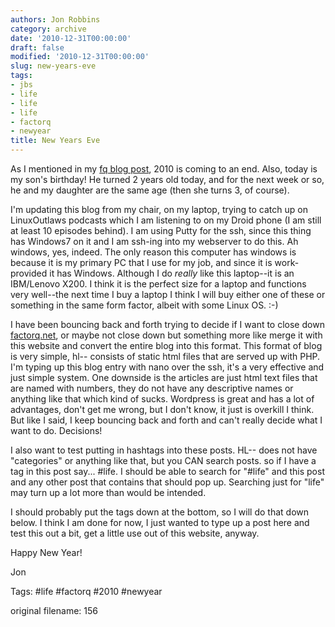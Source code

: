 ```yaml
---
authors: Jon Robbins
category: archive
date: '2010-12-31T00:00:00'
draft: false
modified: '2010-12-31T00:00:00'
slug: new-years-eve
tags:
- jbs
- life
- life
- life
- factorq
- newyear
title: New Years Eve
---
```


As I mentioned in my [fq blog post](http://factorq.net/2010/12/30/2010-is-coming-to-a-close/), 2010 is 
coming to an end.  Also, today is my son's birthday!  He turned 2 years old today, and for the next week or so, he 
and my daughter are the same age (then she turns 3, of course).

I'm updating this blog from my chair, on my laptop, trying to catch up on LinuxOutlaws podcasts which I am 
listening to on my Droid phone (I am still at least 10 episodes behind). I am using Putty for the ssh, since this 
thing has 
Windows7 on it and I am 
ssh-ing into my webserver to do this. Ah windows, yes, indeed.  The only reason this computer has windows is 
because it is my primary PC that I use for my job, and since it is work-provided it has Windows.  Although I do 
*really* like this laptop--it is an IBM/Lenovo X200. I think it is the perfect size for a laptop and functions 
very well--the next time I buy a laptop I think I will buy either one of these or something in the same form 
factor, albeit with some Linux OS. :-)

I have been bouncing back and forth trying to decide if I want to close down <a 
href="http://factorq.net">factorq.net</a>, or maybe not close down but something more like merge it with this 
website and convert the entire blog into this format.  This format of blog is very simple, hl-- consists of static 
html files that are served up with PHP. I'm typing up this blog entry with nano over the ssh, it's a very 
effective and just simple system.  One downside is the articles are just html text files that are named 
with numbers, they do not have any descriptive names or anything like that which kind of sucks.  Wordpress is 
great and has a lot of advantages, don't get me wrong, but I don't 
know, it just is overkill I think.  But like I said, I keep bouncing back and forth and can't really decide what I 
want to do.  Decisions!

I also want to test putting in hashtags into these posts. HL-- does not have "categories" or anything like that, 
but you CAN search posts. so if I have a tag in this post say... #life. I should be able to search for "#life" and 
this post and any other post that contains that should pop up.  Searching just for "life" may turn up a lot more 
than would be intended.

I should probably put the tags down at the bottom, so I will do that down below. I think I am done for now, I just 
wanted to type up a post here and test this out a bit, get a little use out of this website, anyway.

Happy New Year!

Jon


Tags:  #life #factorq #2010 #newyear

 original filename: 156